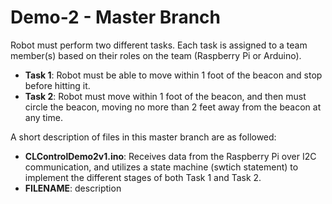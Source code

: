 # Demo-2 - Master Branch
Robot must perform two different tasks. Each task is assigned to a team member(s) based on their roles on the team (Raspberry Pi or Arduino).
* **Task 1**: Robot must be able to move within 1 foot of the beacon and stop before hitting it.
* **Task 2**: Robot must move within 1 foot of the beacon, and then must circle the beacon, moving no more than 2 feet away from the beacon at any time.

A short description of files in this master branch are as followed:
* **CLControlDemo2v1.ino**: Receives data from the Raspberry Pi over I2C communication, and utilizes a state machine (swtich statement) to implement the different stages of both Task 1 and Task 2. 
* **FILENAME**: description
